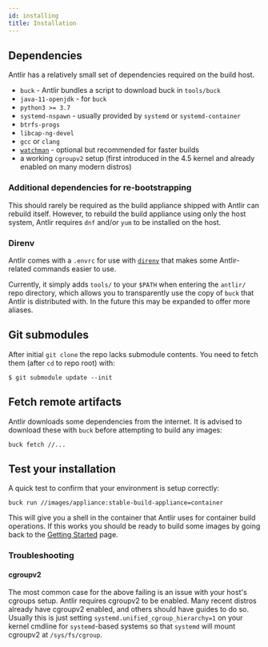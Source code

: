 ```yaml
---
id: installing
title: Installation
---
```


## Dependencies

Antlir has a relatively small set of dependencies required on the build host.

- `buck` - Antlir bundles a script to download buck in `tools/buck`
- `java-11-openjdk` - for `buck`
- `python3 >= 3.7`
- `systemd-nspawn` - usually provided by `systemd` or `systemd-container`
- `btrfs-progs`
- `libcap-ng-devel`
- `gcc` or `clang`
- [`watchman`](https://facebook.github.io/watchman/docs/install.html) - optional but recommended for faster builds
- a working `cgroupv2` setup (first introduced in the 4.5 kernel and already enabled on many modern distros)

### Additional dependencies for re-bootstrapping
This should rarely be required as the build appliance shipped with Antlir can
rebuild itself. However, to rebuild the build appliance using only the host
system, Antlir requires `dnf` and/or `yum` to be installed on the host.


### Direnv

Antlir comes with a `.envrc` for use with [`direnv`](https://direnv.net/)
that makes some Antlir-related commands easier to use.

Currently, it simply adds `tools/` to your `$PATH` when entering the
`antlir/` repo directory, which allows you to transparently use the copy of
`buck` that Antlir is distributed with. In the future this may be expanded to
offer more aliases.

## Git submodules

After initial `git clone` the repo lacks submodule contents. You need to fetch
them (after `cd` to repo root) with:
```
$ git submodule update --init
```

## Fetch remote artifacts
Antlir downloads some dependencies from the internet. It is advised to
download these with `buck` before attempting to build any images:

```
buck fetch //...
```

## Test your installation

A quick test to confirm that your environment is setup correctly:

```
buck run //images/appliance:stable-build-appliance=container
```

This will give you a shell in the container that Antlir uses for container
build operations. If this works you should be ready to build some images by
going back to the [Getting Started](getting_started.md) page.

### Troubleshooting

#### cgroupv2
The most common case for the above failing is an issue with your host's
cgroups setup.
Antlir requires cgroupv2 to be enabled. Many recent distros already have
cgroupv2 enabled, and others should have guides to do so.
Usually this is just setting `systemd.unified_cgroup_hierarchy=1` on your
kernel cmdline for `systemd`-based systems so that `systemd` will mount
cgroupv2 at `/sys/fs/cgroup`.
